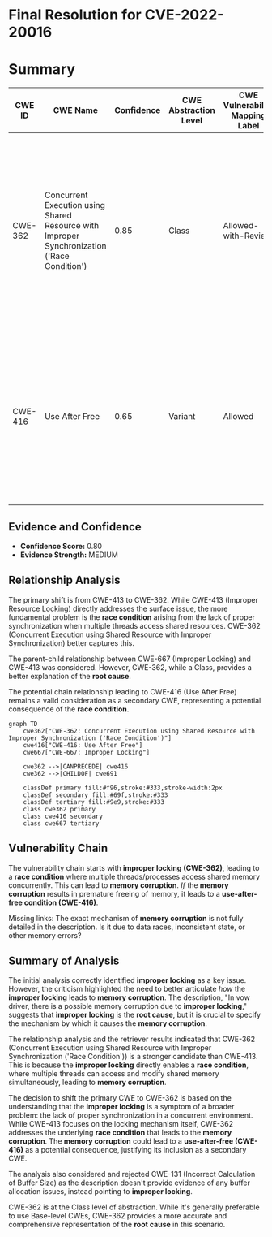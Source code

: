 # Final Resolution for CVE-2022-20016

# Summary
| CWE ID | CWE Name | Confidence | CWE Abstraction Level | CWE Vulnerability Mapping Label | CWE-Vulnerability Mapping Notes |
|---|---|---|---|---|---|
| CWE-362 | Concurrent Execution using Shared Resource with Improper Synchronization ('Race Condition') | 0.85 | Class | Allowed-with-Review | Primary CWE. Improper locking allows concurrent access to shared resources, leading to memory corruption due to race conditions or inconsistent data states. Mitigation: Use synchronization primitives, avoid shared state. |
| CWE-416 | Use After Free | 0.65 | Variant | Allowed | Secondary Candidate. *If* improper locking leads to premature freeing of memory, a use-after-free can occur. Mitigation: Set pointers to NULL after freeing, choose languages with automatic memory management. |

## Evidence and Confidence

*   **Confidence Score:** 0.80
*   **Evidence Strength:** MEDIUM

## Relationship Analysis
The primary shift is from CWE-413 to CWE-362. While CWE-413 (Improper Resource Locking) directly addresses the surface issue, the more fundamental problem is the **race condition** arising from the lack of proper synchronization when multiple threads access shared resources. CWE-362 (Concurrent Execution using Shared Resource with Improper Synchronization) better captures this.

The parent-child relationship between CWE-667 (Improper Locking) and CWE-413 was considered. However, CWE-362, while a Class, provides a better explanation of the **root cause**.

The potential chain relationship leading to CWE-416 (Use After Free) remains a valid consideration as a secondary CWE, representing a potential consequence of the **race condition**.

```mermaid
graph TD
    cwe362["CWE-362: Concurrent Execution using Shared Resource with Improper Synchronization ('Race Condition')"]
    cwe416["CWE-416: Use After Free"]
    cwe667["CWE-667: Improper Locking"]

    cwe362 -->|CANPRECEDE| cwe416
    cwe362 -->|CHILDOF| cwe691

    classDef primary fill:#f96,stroke:#333,stroke-width:2px
    classDef secondary fill:#69f,stroke:#333
    classDef tertiary fill:#9e9,stroke:#333
    class cwe362 primary
    class cwe416 secondary
    class cwe667 tertiary
```

## Vulnerability Chain
The vulnerability chain starts with **improper locking (CWE-362)**, leading to a **race condition** where multiple threads/processes access shared memory concurrently. This can lead to **memory corruption**. *If* the **memory corruption** results in premature freeing of memory, it leads to a **use-after-free condition (CWE-416)**.

Missing links: The exact mechanism of **memory corruption** is not fully detailed in the description. Is it due to data races, inconsistent state, or other memory errors?

## Summary of Analysis
The initial analysis correctly identified **improper locking** as a key issue. However, the criticism highlighted the need to better articulate *how* the **improper locking** leads to **memory corruption**. The description, "In vow driver, there is a possible memory corruption due to **improper locking**," suggests that **improper locking** is the **root cause**, but it is crucial to specify the mechanism by which it causes the **memory corruption**.

The relationship analysis and the retriever results indicated that CWE-362 (Concurrent Execution using Shared Resource with Improper Synchronization ('Race Condition')) is a stronger candidate than CWE-413. This is because the **improper locking** directly enables a **race condition**, where multiple threads can access and modify shared memory simultaneously, leading to **memory corruption**.

The decision to shift the primary CWE to CWE-362 is based on the understanding that the **improper locking** is a symptom of a broader problem: the lack of proper synchronization in a concurrent environment. While CWE-413 focuses on the locking mechanism itself, CWE-362 addresses the underlying **race condition** that leads to the **memory corruption**. The **memory corruption** could lead to a **use-after-free (CWE-416)** as a potential consequence, justifying its inclusion as a secondary CWE.

The analysis also considered and rejected CWE-131 (Incorrect Calculation of Buffer Size) as the description doesn't provide evidence of any buffer allocation issues, instead pointing to **improper locking**.

CWE-362 is at the Class level of abstraction. While it's generally preferable to use Base-level CWEs, CWE-362 provides a more accurate and comprehensive representation of the **root cause** in this scenario.